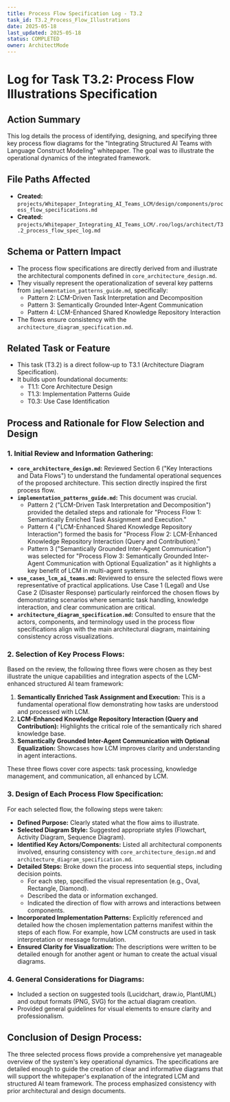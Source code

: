 ```yaml
---
title: Process Flow Specification Log - T3.2
task_id: T3.2_Process_Flow_Illustrations
date: 2025-05-18
last_updated: 2025-05-18
status: COMPLETED
owner: ArchitectMode
---
```


# Log for Task T3.2: Process Flow Illustrations Specification

## Action Summary
This log details the process of identifying, designing, and specifying three key process flow diagrams for the "Integrating Structured AI Teams with Language Construct Modeling" whitepaper. The goal was to illustrate the operational dynamics of the integrated framework.

## File Paths Affected
*   **Created:** `projects/Whitepaper_Integrating_AI_Teams_LCM/design/components/process_flow_specifications.md`
*   **Created:** `projects/Whitepaper_Integrating_AI_Teams_LCM/.roo/logs/architect/T3.2_process_flow_spec_log.md`

## Schema or Pattern Impact
*   The process flow specifications are directly derived from and illustrate the architectural components defined in `core_architecture_design.md`.
*   They visually represent the operationalization of several key patterns from `implementation_patterns_guide.md`, specifically:
    *   Pattern 2: LCM-Driven Task Interpretation and Decomposition
    *   Pattern 3: Semantically Grounded Inter-Agent Communication
    *   Pattern 4: LCM-Enhanced Shared Knowledge Repository Interaction
*   The flows ensure consistency with the `architecture_diagram_specification.md`.

## Related Task or Feature
*   This task (T3.2) is a direct follow-up to T3.1 (Architecture Diagram Specification).
*   It builds upon foundational documents:
    *   T1.1: Core Architecture Design
    *   T1.3: Implementation Patterns Guide
    *   T0.3: Use Case Identification

## Process and Rationale for Flow Selection and Design

### 1. Initial Review and Information Gathering:
*   **`core_architecture_design.md`:** Reviewed Section 6 ("Key Interactions and Data Flows") to understand the fundamental operational sequences of the proposed architecture. This section directly inspired the first process flow.
*   **`implementation_patterns_guide.md`:** This document was crucial.
    *   Pattern 2 ("LCM-Driven Task Interpretation and Decomposition") provided the detailed steps and rationale for "Process Flow 1: Semantically Enriched Task Assignment and Execution."
    *   Pattern 4 ("LCM-Enhanced Shared Knowledge Repository Interaction") formed the basis for "Process Flow 2: LCM-Enhanced Knowledge Repository Interaction (Query and Contribution)."
    *   Pattern 3 ("Semantically Grounded Inter-Agent Communication") was selected for "Process Flow 3: Semantically Grounded Inter-Agent Communication with Optional Equalization" as it highlights a key benefit of LCM in multi-agent systems.
*   **`use_cases_lcm_ai_teams.md`:** Reviewed to ensure the selected flows were representative of practical applications. Use Case 1 (Legal) and Use Case 2 (Disaster Response) particularly reinforced the chosen flows by demonstrating scenarios where semantic task handling, knowledge interaction, and clear communication are critical.
*   **`architecture_diagram_specification.md`:** Consulted to ensure that the actors, components, and terminology used in the process flow specifications align with the main architectural diagram, maintaining consistency across visualizations.

### 2. Selection of Key Process Flows:
Based on the review, the following three flows were chosen as they best illustrate the unique capabilities and integration aspects of the LCM-enhanced structured AI team framework:

1.  **Semantically Enriched Task Assignment and Execution:** This is a fundamental operational flow demonstrating how tasks are understood and processed with LCM.
2.  **LCM-Enhanced Knowledge Repository Interaction (Query and Contribution):** Highlights the critical role of the semantically rich shared knowledge base.
3.  **Semantically Grounded Inter-Agent Communication with Optional Equalization:** Showcases how LCM improves clarity and understanding in agent interactions.

These three flows cover core aspects: task processing, knowledge management, and communication, all enhanced by LCM.

### 3. Design of Each Process Flow Specification:
For each selected flow, the following steps were taken:
*   **Defined Purpose:** Clearly stated what the flow aims to illustrate.
*   **Selected Diagram Style:** Suggested appropriate styles (Flowchart, Activity Diagram, Sequence Diagram).
*   **Identified Key Actors/Components:** Listed all architectural components involved, ensuring consistency with `core_architecture_design.md` and `architecture_diagram_specification.md`.
*   **Detailed Steps:** Broke down the process into sequential steps, including decision points.
    *   For each step, specified the visual representation (e.g., Oval, Rectangle, Diamond).
    *   Described the data or information exchanged.
    *   Indicated the direction of flow with arrows and interactions between components.
*   **Incorporated Implementation Patterns:** Explicitly referenced and detailed how the chosen implementation patterns manifest within the steps of each flow. For example, how LCM constructs are used in task interpretation or message formulation.
*   **Ensured Clarity for Visualization:** The descriptions were written to be detailed enough for another agent or human to create the actual visual diagrams.

### 4. General Considerations for Diagrams:
*   Included a section on suggested tools (Lucidchart, draw.io, PlantUML) and output formats (PNG, SVG) for the actual diagram creation.
*   Provided general guidelines for visual elements to ensure clarity and professionalism.

## Conclusion of Design Process:
The three selected process flows provide a comprehensive yet manageable overview of the system's key operational dynamics. The specifications are detailed enough to guide the creation of clear and informative diagrams that will support the whitepaper's explanation of the integrated LCM and structured AI team framework. The process emphasized consistency with prior architectural and design documents.
